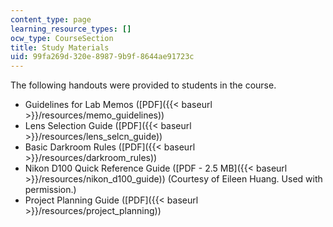 ```yaml
---
content_type: page
learning_resource_types: []
ocw_type: CourseSection
title: Study Materials
uid: 99fa269d-320e-8987-9b9f-8644ae91723c
---
```


The following handouts were provided to students in the course.

*   Guidelines for Lab Memos ([PDF]({{< baseurl >}}/resources/memo_guidelines))
*   Lens Selection Guide ([PDF]({{< baseurl >}}/resources/lens_selcn_guide))
*   Basic Darkroom Rules ([PDF]({{< baseurl >}}/resources/darkroom_rules))
*   Nikon D100 Quick Reference Guide ([PDF - 2.5 MB]({{< baseurl >}}/resources/nikon_d100_guide)) (Courtesy of Eileen Huang. Used with permission.)
*   Project Planning Guide ([PDF]({{< baseurl >}}/resources/project_planning))